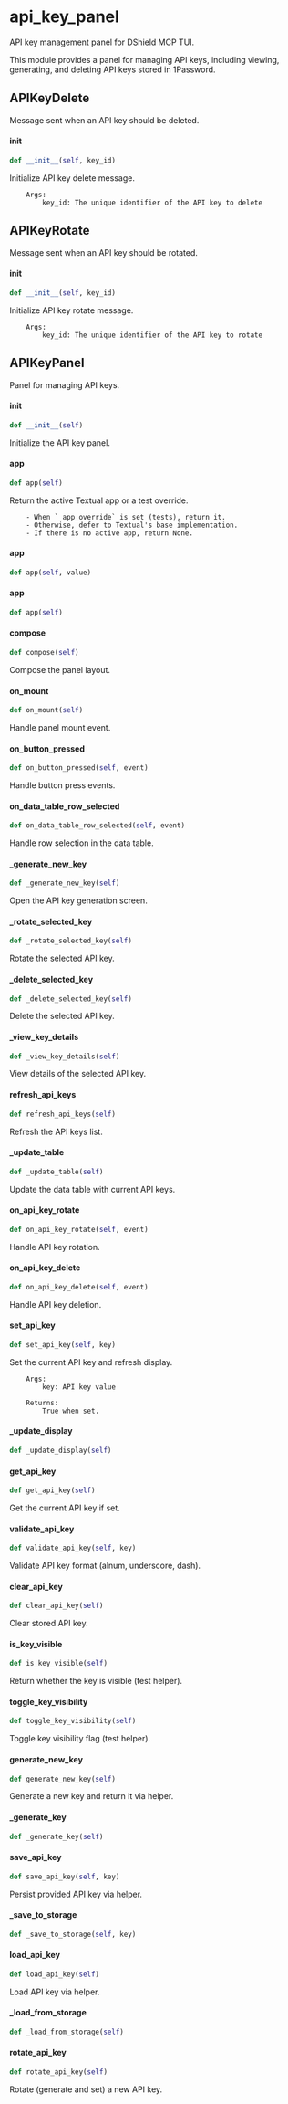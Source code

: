# api_key_panel

API key management panel for DShield MCP TUI.

This module provides a panel for managing API keys, including viewing,
generating, and deleting API keys stored in 1Password.

## APIKeyDelete

Message sent when an API key should be deleted.

#### __init__

```python
def __init__(self, key_id)
```

Initialize API key delete message.

        Args:
            key_id: The unique identifier of the API key to delete

## APIKeyRotate

Message sent when an API key should be rotated.

#### __init__

```python
def __init__(self, key_id)
```

Initialize API key rotate message.

        Args:
            key_id: The unique identifier of the API key to rotate

## APIKeyPanel

Panel for managing API keys.

#### __init__

```python
def __init__(self)
```

Initialize the API key panel.

#### app

```python
def app(self)
```

Return the active Textual app or a test override.

        - When `_app_override` is set (tests), return it.
        - Otherwise, defer to Textual's base implementation.
        - If there is no active app, return None.

#### app

```python
def app(self, value)
```

#### app

```python
def app(self)
```

#### compose

```python
def compose(self)
```

Compose the panel layout.

#### on_mount

```python
def on_mount(self)
```

Handle panel mount event.

#### on_button_pressed

```python
def on_button_pressed(self, event)
```

Handle button press events.

#### on_data_table_row_selected

```python
def on_data_table_row_selected(self, event)
```

Handle row selection in the data table.

#### _generate_new_key

```python
def _generate_new_key(self)
```

Open the API key generation screen.

#### _rotate_selected_key

```python
def _rotate_selected_key(self)
```

Rotate the selected API key.

#### _delete_selected_key

```python
def _delete_selected_key(self)
```

Delete the selected API key.

#### _view_key_details

```python
def _view_key_details(self)
```

View details of the selected API key.

#### refresh_api_keys

```python
def refresh_api_keys(self)
```

Refresh the API keys list.

#### _update_table

```python
def _update_table(self)
```

Update the data table with current API keys.

#### on_api_key_rotate

```python
def on_api_key_rotate(self, event)
```

Handle API key rotation.

#### on_api_key_delete

```python
def on_api_key_delete(self, event)
```

Handle API key deletion.

#### set_api_key

```python
def set_api_key(self, key)
```

Set the current API key and refresh display.

        Args:
            key: API key value

        Returns:
            True when set.

#### _update_display

```python
def _update_display(self)
```

#### get_api_key

```python
def get_api_key(self)
```

Get the current API key if set.

#### validate_api_key

```python
def validate_api_key(self, key)
```

Validate API key format (alnum, underscore, dash).

#### clear_api_key

```python
def clear_api_key(self)
```

Clear stored API key.

#### is_key_visible

```python
def is_key_visible(self)
```

Return whether the key is visible (test helper).

#### toggle_key_visibility

```python
def toggle_key_visibility(self)
```

Toggle key visibility flag (test helper).

#### generate_new_key

```python
def generate_new_key(self)
```

Generate a new key and return it via helper.

#### _generate_key

```python
def _generate_key(self)
```

#### save_api_key

```python
def save_api_key(self, key)
```

Persist provided API key via helper.

#### _save_to_storage

```python
def _save_to_storage(self, key)
```

#### load_api_key

```python
def load_api_key(self)
```

Load API key via helper.

#### _load_from_storage

```python
def _load_from_storage(self)
```

#### rotate_api_key

```python
def rotate_api_key(self)
```

Rotate (generate and set) a new API key.

